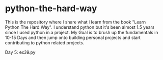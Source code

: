 # python-the-hard-way
This is the repository where I share what I learn from the book "Learn Python The Hard Way".
I understand python but it's been almost 1.5 years since I used python in a project. 
My Goal is to brush up the fundamentals in 10-15 Days and then jump onto building personal projects and start contributing to python related projects.

Day 5: ex39.py